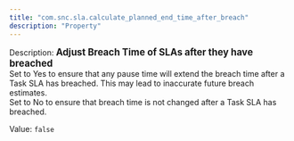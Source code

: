 ```yaml
---
title: "com.snc.sla.calculate_planned_end_time_after_breach"
description: "Property"
---
```


Description: <span style="font-weight:bold;font-size: larger">Adjust Breach Time of SLAs after they have breached<br/></span>
Set to Yes to ensure that any pause time will extend the breach time after a Task SLA has breached. This may lead to inaccurate future breach estimates.<br/>
Set to No to ensure that breach time is not changed after a Task SLA has breached.

Value: `false`